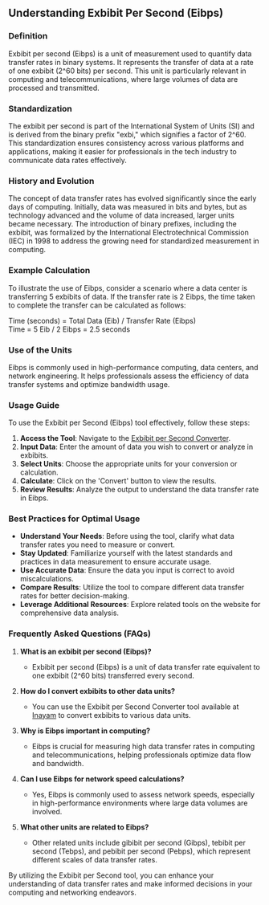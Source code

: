 ## Understanding Exbibit Per Second (Eibps)

### Definition
Exbibit per second (Eibps) is a unit of measurement used to quantify data transfer rates in binary systems. It represents the transfer of data at a rate of one exbibit (2^60 bits) per second. This unit is particularly relevant in computing and telecommunications, where large volumes of data are processed and transmitted.

### Standardization
The exbibit per second is part of the International System of Units (SI) and is derived from the binary prefix "exbi," which signifies a factor of 2^60. This standardization ensures consistency across various platforms and applications, making it easier for professionals in the tech industry to communicate data rates effectively.

### History and Evolution
The concept of data transfer rates has evolved significantly since the early days of computing. Initially, data was measured in bits and bytes, but as technology advanced and the volume of data increased, larger units became necessary. The introduction of binary prefixes, including the exbibit, was formalized by the International Electrotechnical Commission (IEC) in 1998 to address the growing need for standardized measurement in computing.

### Example Calculation
To illustrate the use of Eibps, consider a scenario where a data center is transferring 5 exbibits of data. If the transfer rate is 2 Eibps, the time taken to complete the transfer can be calculated as follows:

Time (seconds) = Total Data (Eib) / Transfer Rate (Eibps)  
Time = 5 Eib / 2 Eibps = 2.5 seconds

### Use of the Units
Eibps is commonly used in high-performance computing, data centers, and network engineering. It helps professionals assess the efficiency of data transfer systems and optimize bandwidth usage.

### Usage Guide
To use the Exbibit per Second (Eibps) tool effectively, follow these steps:
1. **Access the Tool**: Navigate to the [Exbibit per Second Converter](https://www.inayam.co/unit-converter/prefixes_binary).
2. **Input Data**: Enter the amount of data you wish to convert or analyze in exbibits.
3. **Select Units**: Choose the appropriate units for your conversion or calculation.
4. **Calculate**: Click on the 'Convert' button to view the results.
5. **Review Results**: Analyze the output to understand the data transfer rate in Eibps.

### Best Practices for Optimal Usage
- **Understand Your Needs**: Before using the tool, clarify what data transfer rates you need to measure or convert.
- **Stay Updated**: Familiarize yourself with the latest standards and practices in data measurement to ensure accurate usage.
- **Use Accurate Data**: Ensure the data you input is correct to avoid miscalculations.
- **Compare Results**: Utilize the tool to compare different data transfer rates for better decision-making.
- **Leverage Additional Resources**: Explore related tools on the website for comprehensive data analysis.

### Frequently Asked Questions (FAQs)

1. **What is an exbibit per second (Eibps)?**
   - Exbibit per second (Eibps) is a unit of data transfer rate equivalent to one exbibit (2^60 bits) transferred every second.

2. **How do I convert exbibits to other data units?**
   - You can use the Exbibit per Second Converter tool available at [Inayam](https://www.inayam.co/unit-converter/prefixes_binary) to convert exbibits to various data units.

3. **Why is Eibps important in computing?**
   - Eibps is crucial for measuring high data transfer rates in computing and telecommunications, helping professionals optimize data flow and bandwidth.

4. **Can I use Eibps for network speed calculations?**
   - Yes, Eibps is commonly used to assess network speeds, especially in high-performance environments where large data volumes are involved.

5. **What other units are related to Eibps?**
   - Other related units include gibibit per second (Gibps), tebibit per second (Tebps), and pebibit per second (Pebps), which represent different scales of data transfer rates.

By utilizing the Exbibit per Second tool, you can enhance your understanding of data transfer rates and make informed decisions in your computing and networking endeavors.